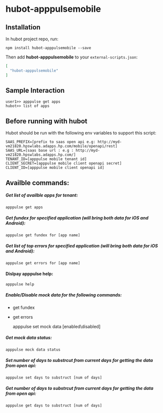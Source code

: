 # hubot-apppulsemobile


## Installation

In hubot project repo, run:

`npm install hubot-apppulsemobile --save`

Then add **hubot-apppulsemobile** to your `external-scripts.json`:

```json
[
  "hubot-apppulsemobile"
]
```

## Sample Interaction

```
user1>> apppulse get apps
hubot>> list of apps
```

## Before running with hubot
Hubot should be run with the following env variables to support this script:

	SAAS_PREFIX=[prefix to saas open api e.g: http://myd-vm21820.hpswlabs.adapps.hp.com/mobile/openapi/rest]
	SAAS_URL=[saas base url : e.g : http://myd-vm21820.hpswlabs.adapps.hp.com/]
	TENANT_ID=[apppulse mobile tenant id]
	CLIENT_SECRET=[apppulse mobile client openapi secret]
	CLIENT_ID=[apppulse mobile client openapi id]

## Availble commands:

##### Get list of availble apps for tenant:

	apppulse get apps

##### Get fundex for specified application (will bring both data for iOS and Android):

	apppulse get fundex for [app name]

##### Get list of top errors for specified application (will bring both data for iOS and Android):

	apppulse get errors for [app name]

#### Dislpay apppulse help:

	apppulse help

##### Enable/Disable mock data for the following commands:

* get fundex

* get errors


	apppulse set mock data [enabled\disabled]
    
##### Get mock data status:
    apppulse mock data status
##### Set number of days to substrcut from current days for getting the data from open api:

	apppulse set days to substruct [num of days]
    
##### Get number of days to substrcut from current days for getting the data from open api:

	apppulse get days to substruct [num of days]




